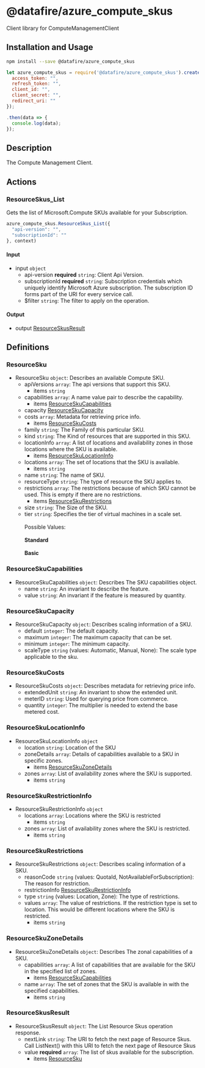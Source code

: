 # @datafire/azure_compute_skus

Client library for ComputeManagementClient

## Installation and Usage
```bash
npm install --save @datafire/azure_compute_skus
```
```js
let azure_compute_skus = require('@datafire/azure_compute_skus').create({
  access_token: "",
  refresh_token: "",
  client_id: "",
  client_secret: "",
  redirect_uri: ""
});

.then(data => {
  console.log(data);
});
```

## Description

The Compute Management Client.

## Actions

### ResourceSkus_List
Gets the list of Microsoft.Compute SKUs available for your Subscription.


```js
azure_compute_skus.ResourceSkus_List({
  "api-version": "",
  "subscriptionId": ""
}, context)
```

#### Input
* input `object`
  * api-version **required** `string`: Client Api Version.
  * subscriptionId **required** `string`: Subscription credentials which uniquely identify Microsoft Azure subscription. The subscription ID forms part of the URI for every service call.
  * $filter `string`: The filter to apply on the operation.

#### Output
* output [ResourceSkusResult](#resourceskusresult)



## Definitions

### ResourceSku
* ResourceSku `object`: Describes an available Compute SKU.
  * apiVersions `array`: The api versions that support this SKU.
    * items `string`
  * capabilities `array`: A name value pair to describe the capability.
    * items [ResourceSkuCapabilities](#resourceskucapabilities)
  * capacity [ResourceSkuCapacity](#resourceskucapacity)
  * costs `array`: Metadata for retrieving price info.
    * items [ResourceSkuCosts](#resourceskucosts)
  * family `string`: The Family of this particular SKU.
  * kind `string`: The Kind of resources that are supported in this SKU.
  * locationInfo `array`: A list of locations and availability zones in those locations where the SKU is available.
    * items [ResourceSkuLocationInfo](#resourceskulocationinfo)
  * locations `array`: The set of locations that the SKU is available.
    * items `string`
  * name `string`: The name of SKU.
  * resourceType `string`: The type of resource the SKU applies to.
  * restrictions `array`: The restrictions because of which SKU cannot be used. This is empty if there are no restrictions.
    * items [ResourceSkuRestrictions](#resourceskurestrictions)
  * size `string`: The Size of the SKU.
  * tier `string`: Specifies the tier of virtual machines in a scale set.<br /><br /> Possible Values:<br /><br /> **Standard**<br /><br /> **Basic**

### ResourceSkuCapabilities
* ResourceSkuCapabilities `object`: Describes The SKU capabilities object.
  * name `string`: An invariant to describe the feature.
  * value `string`: An invariant if the feature is measured by quantity.

### ResourceSkuCapacity
* ResourceSkuCapacity `object`: Describes scaling information of a SKU.
  * default `integer`: The default capacity.
  * maximum `integer`: The maximum capacity that can be set.
  * minimum `integer`: The minimum capacity.
  * scaleType `string` (values: Automatic, Manual, None): The scale type applicable to the sku.

### ResourceSkuCosts
* ResourceSkuCosts `object`: Describes metadata for retrieving price info.
  * extendedUnit `string`: An invariant to show the extended unit.
  * meterID `string`: Used for querying price from commerce.
  * quantity `integer`: The multiplier is needed to extend the base metered cost.

### ResourceSkuLocationInfo
* ResourceSkuLocationInfo `object`
  * location `string`: Location of the SKU
  * zoneDetails `array`: Details of capabilities available to a SKU in specific zones.
    * items [ResourceSkuZoneDetails](#resourceskuzonedetails)
  * zones `array`: List of availability zones where the SKU is supported.
    * items `string`

### ResourceSkuRestrictionInfo
* ResourceSkuRestrictionInfo `object`
  * locations `array`: Locations where the SKU is restricted
    * items `string`
  * zones `array`: List of availability zones where the SKU is restricted.
    * items `string`

### ResourceSkuRestrictions
* ResourceSkuRestrictions `object`: Describes scaling information of a SKU.
  * reasonCode `string` (values: QuotaId, NotAvailableForSubscription): The reason for restriction.
  * restrictionInfo [ResourceSkuRestrictionInfo](#resourceskurestrictioninfo)
  * type `string` (values: Location, Zone): The type of restrictions.
  * values `array`: The value of restrictions. If the restriction type is set to location. This would be different locations where the SKU is restricted.
    * items `string`

### ResourceSkuZoneDetails
* ResourceSkuZoneDetails `object`: Describes The zonal capabilities of a SKU.
  * capabilities `array`: A list of capabilities that are available for the SKU in the specified list of zones.
    * items [ResourceSkuCapabilities](#resourceskucapabilities)
  * name `array`: The set of zones that the SKU is available in with the specified capabilities.
    * items `string`

### ResourceSkusResult
* ResourceSkusResult `object`: The List Resource Skus operation response.
  * nextLink `string`: The URI to fetch the next page of Resource Skus. Call ListNext() with this URI to fetch the next page of Resource Skus
  * value **required** `array`: The list of skus available for the subscription.
    * items [ResourceSku](#resourcesku)


